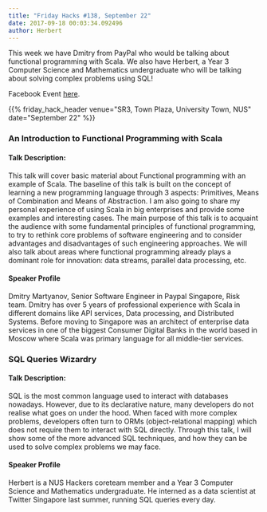 ```yaml
---
title: "Friday Hacks #138, September 22"
date: 2017-09-18 00:03:34.092496
author: Herbert
---
```


This week we have Dmitry from PayPal who would be talking about functional programming with Scala. We also have Herbert, a Year 3 Computer Science and Mathematics undergraduate who will be talking about solving complex problems using SQL!

Facebook Event [here](https://www.facebook.com/events/118701905463190/).

{{% friday_hack_header venue="SR3, Town Plaza, University Town, NUS" date="September 22" %}}

### An Introduction to Functional Programming with Scala

#### Talk Description:

This talk will cover basic material about Functional programming with an example of Scala. The baseline of this talk is built on the concept of learning a new programming language through 3 aspects: Primitives, Means of Combination and Means of Abstraction. I am also going to share my personal experience of using Scala in big enterprises and provide some examples and interesting cases. The main purpose of this talk is to acquaint the audience with some fundamental principles of functional programming, to try to rethink core problems of software engineering and to consider advantages and disadvantages of such engineering approaches. We will also talk about areas where functional programming already plays a dominant role for innovation: data streams, parallel data processing, etc.

#### Speaker Profile

Dmitry Martyanov, Senior Software Engineer in Paypal Singapore,  Risk team. Dmitry has over 5 years of professional experience with Scala in different domains like API services, Data processing, and Distributed Systems. Before moving to Singapore was an architect of enterprise data services in one of the biggest Consumer Digital Banks in the world based in Moscow where Scala was primary language for all middle-tier services.


### SQL Queries Wizardry

#### Talk Description:

SQL is the most common language used to interact with databases nowadays. However, due to its declarative nature, many developers do not realise what goes on under the hood. When faced with more complex problems, developers often turn to ORMs (object-relational mapping) which does not require them to interact with SQL directly. Through this talk, I will show some of the more advanced SQL techniques, and how they can be used to solve complex problems we may face.

#### Speaker Profile

Herbert is a NUS Hackers coreteam member and a Year 3 Computer Science and Mathematics undergraduate. He interned as a data scientist at Twitter Singapore last summer, running SQL queries every day.
